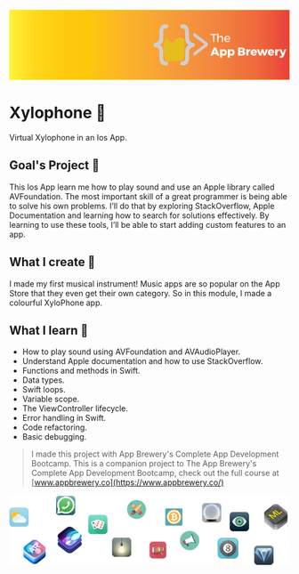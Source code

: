 ![App Brewery Banner](Documentation/AppBreweryBanner.png)

# Xylophone 🥁
Virtual Xylophone in an Ios App.

## Goal's Project 🎯
This Ios App learn me how to play sound and use an Apple library called AVFoundation. The most important skill of a great programmer is being able to solve his own problems. I’ll do that by exploring StackOverflow, Apple Documentation and learning how to search for solutions effectively. By learning to use these tools, I’ll be able to start adding custom features to an app.


## What I create 🧱

I made my first musical instrument! Music apps are so popular on the App Store that they even get their own category. So in this module, I made a colourful XyloPhone app.

## What I learn 📖

* How to play sound using AVFoundation and AVAudioPlayer.
* Understand Apple documentation and how to use StackOverflow.
* Functions and methods in Swift. 
* Data types.
* Swift loops.
* Variable scope.
* The ViewController lifecycle.
* Error handling in Swift.
* Code refactoring.
* Basic debugging.


>I made this project with App Brewery's Complete App Development Bootcamp.
>This is a companion project to The App Brewery's Complete App Development Bootcamp, check out the full course at [www.appbrewery.co](https://www.appbrewery.co/)

![End Banner](Documentation/readme-end-banner.png)

